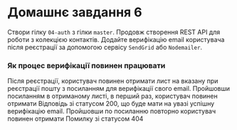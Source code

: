 # Домашнє завдання 6

Створи гілку `04-auth` з гілки `master`.
Продовж створення REST API для роботи з колекцією контактів. Додайте верифікацію email користувача після реєстрації за допомогою сервісу `SendGrid` або `Nodemailer`.

### Як процес верифікації повинен працювати

Після реєстрації, користувач повинен отримати лист на вказану при реєстрації пошту з посиланням для верифікації свого email.
Пройшовши посиланням в отриманому листі, в перший раз, користувач повинен отримати Відповідь зі статусом 200, що буде мати на увазі успішну верифікацію email. Пройшовши по посиланню повторно користувач повинен отримати Помилку зі статусом 404
